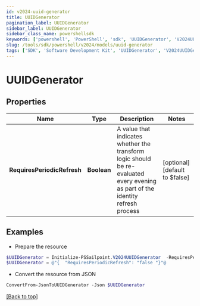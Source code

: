```yaml
---
id: v2024-uuid-generator
title: UUIDGenerator
pagination_label: UUIDGenerator
sidebar_label: UUIDGenerator
sidebar_class_name: powershellsdk
keywords: ['powershell', 'PowerShell', 'sdk', 'UUIDGenerator', 'V2024UUIDGenerator'] 
slug: /tools/sdk/powershell/v2024/models/uuid-generator
tags: ['SDK', 'Software Development Kit', 'UUIDGenerator', 'V2024UUIDGenerator']
---
```



# UUIDGenerator

## Properties

Name | Type | Description | Notes
------------ | ------------- | ------------- | -------------
**RequiresPeriodicRefresh** | **Boolean** | A value that indicates whether the transform logic should be re-evaluated every evening as part of the identity refresh process | [optional] [default to $false]

## Examples

- Prepare the resource
```powershell
$UUIDGenerator = Initialize-PSSailpoint.V2024UUIDGenerator  -RequiresPeriodicRefresh false
$UUIDGenerator = @"{  "RequiresPeriodicRefresh": "false "}"@
```

- Convert the resource from JSON
```powershell
ConvertFrom-JsonToUUIDGenerator -Json $UUIDGenerator
```


[[Back to top]](#) 

